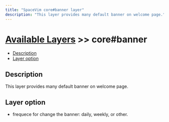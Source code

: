 ```yaml
---
title: "SpaceVim core#banner layer"
description: "This layer provides many default banner on welcome page."
---
```


# [Available Layers](../) >> core#banner

<!-- vim-markdown-toc GFM -->

- [Description](#description)
- [Layer option](#layer-option)

<!-- vim-markdown-toc -->

## Description

  This layer provides many default banner on welcome page. 

## Layer option

- frequece for change the banner: daily, weekly, or other.
